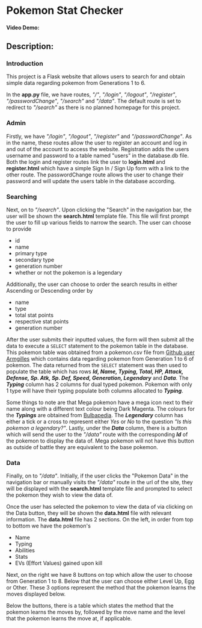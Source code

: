 # Pokemon Stat Checker
#### Video Demo:  <URL HERE>
## Description:
### Introduction
This project is a Flask website that allows users to search for and obtain simple data regarding pokemon from Generations 1 to 6.

In the **app.py** file, we have routes, _"/"_, _"/login"_, _"/logout"_, _"/register"_, _"/passwordChange"_, _"/search"_ and _"/data"_. The default route is set to redirect to _"/search"_ as there is no planned homepage for this project.

### Admin
Firstly, we have _"/login"_, _"/logout"_, _"/register"_ and _"/passwordChange"_. As in the name, these routes allow the user to register an account and log in and out of the account to access the website. Registration adds the users username and password to a table named "users" in the database.db file. Both the login and register routes link the user to **login.html** and **register.html** which have a simple Sign In / Sign Up form with a link to the other route. The passwordChange route allows the user to change their password and will update the users table in the database according.

### Searching
Next, on to _"/search"_. Upon clicking the "Search" in the navigation bar, the user will be shown the **search.html** template file. This file will first prompt the user to fill up various fields to narrow the search. The user can choose to provide
- id
- name
- primary type
- secondary type
- generation number
- whether or not the pokemon is a legendary

Additionally, the user can choose to order the search results in either Ascending or Descending order by
- name
- type
- total stat points
- respective stat points
- generation number

After the user submits their inputted values, the form will then submit all the data to execute a `SELECT` statement to the pokemon table in the database. This pokemon table was obtained from a pokemon.csv file from [Github user Armgilles](https://gist.github.com/armgilles/194bcff35001e7eb53a2a8b441e8b2c6) which contains data regarding pokemon from Generation 1 to 6 of pokemon. The data returned from the `SELECT` statement was then used to populate the table which has rows ***Id, Name, Typing, Total, HP, Attack, Defense, Sp. Atk, Sp. Def, Speed, Generation, Legendary*** and ***Data***. The ***Typing*** column has 2 columns for dual typed pokemon. Pokemon with only 1 type will have their typing populate both columns allocated to ***Typing***.

Some things to note are that Mega pokemon have a mega icon next to their name along with a different text colour being Dark Magenta. The colours for the ***Typings*** are obtained from [Bulbapedia](https://bulbapedia.bulbagarden.net/wiki/Main_Page). The ***Legendary*** column has either a tick or a cross to represent either *Yes* or *No* to the question *"Is this pokemon a legendary?"*. Lastly, under the ***Data*** column, there is a button which will send the user to the _"/data"_ route with the corresponding ***Id*** of the pokemon to display the data of. Mega pokemon will not have this button as outside of battle they are equivalent to the base pokemon.

### Data
Finally, on to _"/data"_. Initially, if the user clicks the "Pokemon Data" in the navigation bar or manually visits the _"/data"_ route in the url of the site, they will be displayed with the **search.html** template file and prompted to select the pokemon they wish to view the data of.

Once the user has selected the pokemon to view the data of via clicking on the Data button, they will be shown the **data.html** file with relevant information. The **data.html** file has 2 sections. On the left, in order from top to bottom we have the pokemon's
- Name
- Typing
- Abilities
- Stats
- EVs (Effort Values) gained upon kill

Next, on the right we have 8 buttons on top which allow the user to choose from Generation 1 to 8. Below that the user can choose either Level Up, Egg or Other. These 3 options represent the method that the pokemon learns the moves displayed below.

Below the buttons, there is a table which states the method that the pokemon learns the moves by, followed by the move name and the level that the pokemon learns the move at, if applicable.
